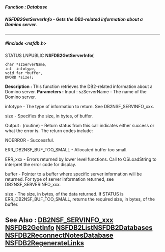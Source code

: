 ##### Function : Database
##### NSFDB2GetServerInfo - Gets the DB2-related information about a Domino server.
---
##### #include <nsfdb.h>
STATUS LNPUBLIC **NSFDB2GetServerInfo(**

	char *szServerName,
	int  infotype,
	void far *buffer,
	DWORD *size);
**Description :**
This function retrieves the DB2-related information about a Domino server.
**Parameters :**
Input :
szServerName  -  The name of the Domino server.

infotype  -  The type of information to return.  See DB2NSF_SERVINFO_xxx.

size  -  Specifies the size, in bytes, of buffer.

Output :
(routine)  -  Return status from this call indicates either success or what the error is. The return codes include:

NOERROR - Successful.

ERR_DB2NSF_BUF_TOO_SMALL - Allocated buffer too small.

ERR_xxx - Errors returned by lower level functions.  Call to OSLoadString to interpret the error code for display.


buffer  -  Pointer to a buffer where specific server information will be returned.  For type of server information returned, see DB2NSF_SERVERINFO_xxx.

size  -  The size, in bytes, of the data returned.  If STATUS is ERR_DB2NSF_BUF_TOO_SMALL, returns the required size, in bytes, of the buffer.

**See Also :**
[DB2NSF_SERVINFO_xxx](D:/md_files/DB2NSF_SERVINFO_xxx.md)
[NSFDB2GetInfo](D:/md_files/NSFDB2GetInfo.md)
[NSFDB2ListNSFDB2Databases](D:/md_files/NSFDB2ListNSFDB2Databases.md)
[NSFDB2ReconnectNotesDatabase](D:/md_files/NSFDB2ReconnectNotesDatabase.md)
[NSFDB2RegenerateLinks](D:/md_files/NSFDB2RegenerateLinks.md)
---
